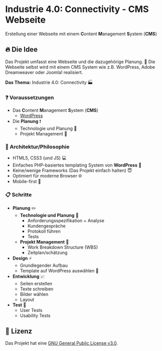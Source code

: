 # Industrie 4.0: Connectivity - CMS Webseite

Erstellung einer Webseite mit einem **C**ontent **M**anagement **S**ystem (**CMS**)

## :fire: Die Idee

Das Projekt umfasst eine Webseite und die dazugehörige Planung. :diamond_shape_with_a_dot_inside:
Die Webseite selbst wird mit einem CMS System wie z.B. WordPress, Adobe Dreamweaver oder Joomla! realisiert.

**Das Thema:** Industrie 4.0: Connectivity :factory:

### :question: Voraussetzungen

* Das **C**ontent **M**anagement **S**ystem (**CMS**)
  * [WordPress](https://wordpress.com/)
* Die **Planung** :heavy_exclamation_mark:
  * Technologie und Planung :red_circle:
  * Projekt Management :large_blue_circle:


### :rocket: Architektur/Philosophie

* HTML5, CSS3 (und JS) :computer:
* Einfaches PHP-basiertes templating System von **WordPress** :tada:
* Keine/wenige Frameworks (Das Projekt einfach halten) :innocent:
* Optimiert für moderne Browser :globe_with_meridians:
* Mobile-first :iphone:


### :clipboard: Schritte

* **Planung** :pencil2:
  * **Technologie und Planung** :red_circle:
    * Anforderungsspezifikation + Analyse
    * Kundengespräche
    * Protokoll führen
    * Tests
  * **Projekt Management** :large_blue_circle:
    * Work Breakdown Structure (WBS)
    * Zeitplan/schätzung
* **Design** :zap:
  * Grundlegender Aufbau
  * Template auf WordPress auswählen :art:
* **Entwicklung** :chart_with_upwards_trend:
  * Seiten erstellen
  * Texte schreiben
  * Bilder wählen
  * Layout
* **Test** :beginner:
  * User Tests
  * Usability Tests
  
## :beers: Lizenz

Das Projekt hat eine [GNU General Public License v3.0](LICENSE).
